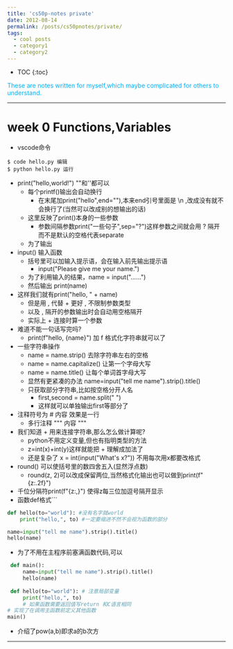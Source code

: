 ```yaml
---
title: 'cs50p-notes private'
date: 2012-08-14
permalink: /posts/cs50pnotes/private/
tags:
  - cool posts
  - category1
  - category2
---
```


* TOC
{:toc}

<font color="#00b0f0">These are notes written for myself,which maybe complicated for others to understand.</font>

***
# week 0 Functions,Variables

- vscode命令
```
$ code hello.py 编辑
$ python hello.py 运行
```
- print("hello,world!") ""和''都可以
	- 每个printf()输出会自动换行
		- 在末尾加print("hello",end=""),本来end引号里面是 \n ,改成没有就不会换行了(当然可以改成别的想输出的话)
	- 这里反映了print()本身的一些参数
		- 参数间隔参数print("一些句子",sep="?")这样参数之间就会用 ? 隔开而不是默认的空格代表separate
	- 为了输出
- input() 输入函数
	- 括号里可以加输入提示语，会在输入前先输出提示语
		- input("Please give me your name.")
	- 为了利用输入的结果，name = input("……")
	- 然后输出 print(name)
- 这样我们就有print("hello, " + name)
	- 但是用 , 代替 + 更好 , 不限制参数类型
	- 以及 , 隔开的参数输出时会自动用空格隔开
	- 实际上 + 连接时算一个参数
- 难道不能一句话写完吗?
	- print(f"hello, {name}") 加 f 格式化字符串就可以了
- 一些字符串操作
	- name = name.strip() 去除字符串左右的空格
	- name = name.capitalize() 让第一个字母大写
	- name = name.title() 让每个单词首字母大写
	- 显然有更紧凑的办法 name=input("tell me name").strip().title()
	- 只获取部分字符串,比如按空格分开人名
		- first,second = name.split(" ")
		- 这样就可以单独输出first等部分了
- 注释符号为 # 内容 效果是一行
	- 多行注释 """ 内容 """
- 我们知道 + 用来连接字符串,那么怎么做计算呢?
	- python不用定义变量,但也有指明类型的方法
	- z=int(x)+int(y)这样就能把 + 理解成加法了
	- 还是复杂了 x = int(input("What's x?")) 不用每次用x都要改格式
- round() 可以使括号里的数四舍五入(显然浮点数)
	- round(z, 2)可以改成保留两位,当然格式化输出也可以做到print(f"{z:.2f}")
- 千位分隔符print(f"{z:,}") 使得z每三位加逗号隔开显示
- 函数def格式```
```python
def hello(to="world"): #没有名字就world
	print("hello,", to) #一定要缩进不然不会视为函数的部分

name=input("tell me name").strip().title()
hello(name)
```
 - 为了不用在主程序前塞满函数代码,可以
```python
 def main():
	 name=input("tell me name").strip().title()
	 hello(name)
	 
 def hello(to="world"): # 注意局部变量
	 print("hello,", to)
	 # 如果函数需要返回值写return 和C语言相同
# 实现了在调用主函数前定义其他函数
main()
```
- 介绍了pow(a,b)即求a的b次方
---

